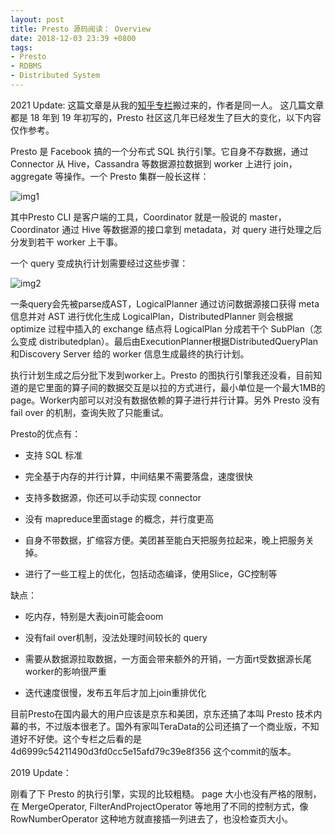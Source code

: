 ```yaml
---
layout: post
title: Presto 源码阅读： Overview
date: 2018-12-03 23:39 +0800
tags:
- Presto
- RDBMS
- Distributed System
---
```



2021 Update:
这篇文章是从我的[知乎专栏](https://www.zhihu.com/column/c_1051437363691147264)搬过来的，作者是同一人。
这几篇文章都是 18 年到 19 年初写的，Presto 社区这几年已经发生了巨大的变化，以下内容仅作参考。

Presto 是 Facebook 搞的一个分布式 SQL 执行引擎。它自身不存数据，通过 Connector 从 Hive，Cassandra 等数据源拉数据到 worker 上进行 join，aggregate 等操作。一个 Presto 集群一般长这样：

![img1](https://pic4.zhimg.com/80/v2-308ae963b78bca8b5aada3562b6f8023_1440w.jpg)



其中Presto CLI 是客户端的工具，Coordinator 就是一般说的 master，Coordinator 通过 Hive 等数据源的接口拿到 metadata，对 query 进行处理之后分发到若干 worker 上干事。

一个 query 变成执行计划需要经过这些步骤：


![img2](https://pic2.zhimg.com/80/v2-5a65233d72dc45101f3929264c5f93ad_1440w.jpg)


一条query会先被parse成AST，LogicalPlanner 通过访问数据源接口获得 meta 信息并对 AST 进行优化生成 LogicalPlan，DistributedPlanner 则会根据 optimize 过程中插入的 exchange 结点将 LogicalPlan 分成若干个 SubPlan（怎么变成 distributedplan）。最后由ExecutionPlanner根据DistributedQueryPlan和Discovery Server 给的 worker 信息生成最终的执行计划。

执行计划生成之后分批下发到worker上。Presto 的图执行引擎我还没看，目前知道的是它里面的算子间的数据交互是以拉的方式进行，最小单位是一个最大1MB的page。Worker内部可以对没有数据依赖的算子进行并行计算。另外 Presto 没有 fail over 的机制，查询失败了只能重试。

Presto的优点有：

- 支持 SQL 标准

- 完全基于内存的并行计算，中间结果不需要落盘，速度很快

- 支持多数据源，你还可以手动实现 connector

- 没有 mapreduce里面stage 的概念，并行度更高

- 自身不带数据，扩缩容方便。美团甚至能白天把服务拉起来，晚上把服务关掉。

- 进行了一些工程上的优化，包括动态编译，使用Slice，GC控制等

缺点：

- 吃内存，特别是大表join可能会oom

- 没有fail over机制，没法处理时间较长的 query

- 需要从数据源拉取数据，一方面会带来额外的开销，一方面rt受数据源长尾worker的影响很严重

- 迭代速度很慢，发布五年后才加上join重排优化

目前Presto在国内最大的用户应该是京东和美团，京东还搞了本叫 Presto 技术内幕的书，不过版本很老了。国外有家叫TeraData的公司还搞了一个商业版，不知道好不好使。这个专栏之后看的是4d6999c54211490d3fd0cc5e15afd79c39e8f356 这个commit的版本。



2019 Update：

刚看了下 Presto 的执行引擎，实现的比较粗糙。 page 大小也没有严格的限制，在 MergeOperator, FilterAndProjectOperator 等地用了不同的控制方式，像 RowNumberOperator 这种地方就直接插一列进去了，也没检查页大小。

